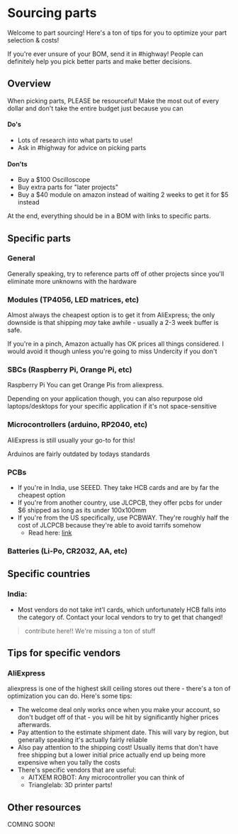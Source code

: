 # Sourcing parts

Welcome to part sourcing! Here's a ton of tips for you to optimize your part selection & costs!

If you're ever unsure of your BOM, send it in #highway! People can definitely help you pick better parts and make better decisions.

## Overview
When picking parts, PLEASE be resourceful! Make the most out of every dollar and don't take the entire budget just because you can

#### Do's

- Lots of research into what parts to use!
- Ask in #highway for advice on picking parts

#### Don'ts

- Buy a $100 Oscilloscope
- Buy extra parts for "later projects"
- Buy a $40 module on amazon instead of waiting 2 weeks to get it for $5 instead

At the end, everything should be in a BOM with links to specific parts.


## Specific parts

### General

Generally speaking, try to reference parts off of other projects since you'll eliminate more unknowns with the hardware

### Modules (TP4056, LED matrices, etc)

Almost always the cheapest option is to get it from AliExpress; the only downside is that shipping *may* take awhile - usually a 2-3 week buffer is safe.

If you're in a pinch, Amazon actually has OK prices all things considered. I would avoid it though unless you're going to miss Undercity if you don't

### SBCs (Raspberry Pi, Orange Pi, etc)
Raspberry Pi
You can get Orange Pis from aliexpress.

Depending on your application though, you can also repurpose old laptops/desktops for your specific application if it's not space-sensitive

### Microcontrollers (arduino, RP2040, etc)
AliExpress is still usually your go-to for this! 

Arduinos are fairly outdated by todays standards

### PCBs

- If you're in India, use SEEED. They take HCB cards and are by far the cheapest option
- If you're from another country, use JLCPCB, they offer pcbs for under $6 shipped as long as its under 100x100mm
- If you're from the US specifically, use PCBWAY. They're roughly half the cost of JLCPCB because they're able to avoid tarrifs somehow
    - Read here: [link](https://www.pcbway.com/blog/News/Impact_of_the_New_U_S_Tariff_Policy_on_Customs_Clearance_51dff4fd.html)

### Batteries (Li-Po, CR2032, AA, etc)

## Specific countries

### India:
- Most vendors do not take int'l cards, which unfortunately HCB falls into the category of. Contact your local vendors to try to get that changed!

> contribute here!! We're missing a ton of stuff

## Tips for specific vendors

### AliExpress
aliexpress is one of the highest skill ceiling stores out there - there's a ton of optimization you can do. Here's some tips:

- The welcome deal only works once when you make your account, so don't budget off of that - you will be hit by significantly higher prices afterwards.
- Pay attention to the estimate shipment date. This will vary by region, but generally speaking it's actually fairly reliable
- Also pay attention to the shipping cost! Usually items that don't have free shipping but a lower initial price actually end up being more expensive when you tally the costs
- There's specific vendors that are useful:
    - AITXEM ROBOT: Any microcontroller you can think of
    - Trianglelab: 3D printer parts!

## Other resources

COMING SOON!

<!-- ### VORON Sourcing guide

### ANNEX ENGINEERING Sourcing guide -->
